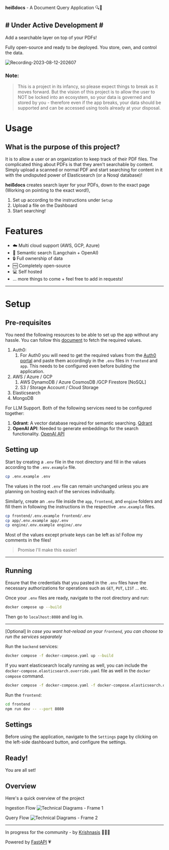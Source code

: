 **heißdocs** - A Document Query Application 🔍📄
## # Under Active Development # ##

Add a searchable layer on top of your PDFs!

Fully open-source and ready to be deployed.
You store, own, and control the data.

![Recording-2023-08-12-202607](https://github.com/krishnasism/heissdocs/assets/21293324/c39b3e5e-e152-4234-aaea-79d0e35c6e1a)

### Note:
> This is a project in its infancy, so please expect things to break as it moves forward.
But the vision of this project is to allow the user to NOT be locked into an ecosystem, so your data is governed and stored by you - therefore even if the app breaks, your data should be supported and can be accessed using tools already at your disposal.

# Usage
## What is the purpose of this project?

It is to allow a user or an organization to keep track of their PDF files. The complicated thing about PDFs is that they aren't searchable by content.
Simply upload a scanned or normal PDF and start searching for content in it with the undisputed power of Elasticsearch (or a Nosql database)!

**heißdocs** creates search layer for your PDFs, down to the exact page (Working on pointing to the exact word!),

1. Set up according to the instructions under `Setup`
1. Upload a file on the Dashboard
1. Start searching!

# Features
- ☁️ Multi cloud support (AWS, GCP, Azure)
- 💬 Semantic search (Langchain + OpenAI)
- 🔒 Full ownership of data
- 🆓 Completely open-source
- 💻 Self hosted
- ... more things to come + feel free to add in requests!


---
# Setup
## Pre-requisites
You need the following resources to be able to set up the app without any hassle.
You can follow this [document](https://github.com/krishnasism/heissdocs/blob/main/docs/doc.md) to fetch the required values.
1. Auth0:
    1. For Auth0 you will need to get the required values from the [Auth0 portal](https://manage.auth0.com/) and paste them accordingly in the `.env` files in `frontend` and `app`. This needs to be configured even before building the application.
1. AWS / Azure / GCP
    1. AWS DynamoDB / Azure CosmosDB /GCP Firestore [NoSQL]
    1. S3 / Storage Account / Cloud Storage
1. Elasticsearch
1. MongoDB

For LLM Support. Both of the following services need to be configured together:
1. **Qdrant**: A vector database required for semantic searching. [Qdrant](https://qdrant.tech/)
2. **OpenAI API**: Needed to generate embeddings for the search functionality. [OpenAI API](https://openai.com/blog/openai-api)

## Setting up
Start by creating a `.env` file in the root directory and fill in the values according to the `.env.example` file.

```bash
cp .env.example .env
```

The values in the root `.env` file can remain unchanged unless you are planning on hosting each of the services individually.


Similarly, create an `.env` file inside the `app`, `frontend`, and `engine` folders and fill them in following the instructions in the respective `.env.example` files. 

```bash
cp frontend/.env.example frontend/.env
cp app/.env.example app/.env
cp engine/.env.example engine/.env
```

Most of the values except private keys can be left as is!
Follow my comments in the files!
> Promise I'll make this easier!

---

## Running
Ensure that the credentials that you pasted in the `.env` files have the necessary authorizations for operations such as `GET`, `PUT`, `LIST` ... etc.

Once your `.env` files are ready, navigate to the root directory and run:
```bash
docker compose up --build
```

Then go to `localhost:8080` and log in.

---
[Optional]
*In case you want hot-reload on your `frontend`, you can choose to run the services separately*

Run the `backend` services:
```bash
docker compose -f docker-compose.yaml up --build
```

If you want elasticsearch locally running as well, you can include the `docker-compose.elasticsearch.override.yaml` file as well in the `docker compose` command.

```bash
docker compose -f docker-compose.yaml -f docker-compose.elasticsearch.override.yaml up --build
```

Run the `frontend`:
```bash
cd frontend
npm run dev -- --port 8080
```

## Settings
Before using the application, navigate to the `Settings` page by clicking on the left-side dashboard button, and configure the settings.

## Ready!
You are all set!

## Overview
Here's a quick overview of the project

Ingestion Flow
![Technical Diagrams - Frame 1](https://github.com/krishnasism/heissdocs/assets/21293324/2b34c722-8766-45f3-a5ef-0da343631aa1)

Query Flow
![Technical Diagrams - Frame 2](https://github.com/krishnasism/heissdocs/assets/21293324/8a8a8f57-62b3-4e55-9e65-f1cb6882d464)


---
In progress for the community - by [Krishnasis](https://www.linkedin.com/in/krishnasis/) 👨🏽‍💻

Powered by [FastAPI](https://fastapi.tiangolo.com/) 💗

